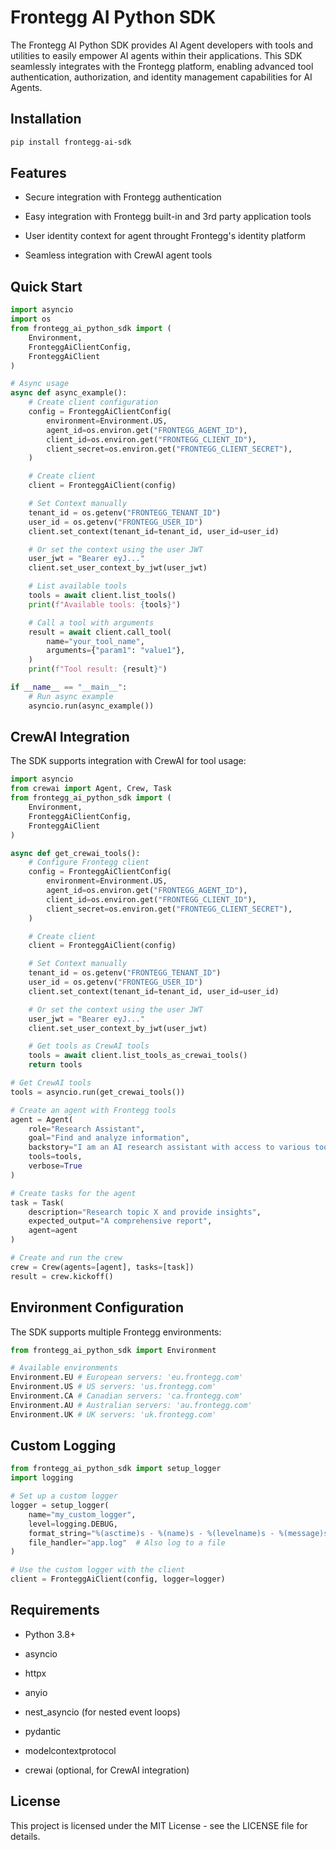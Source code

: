# Frontegg AI Python SDK

The Frontegg AI Python SDK provides AI Agent developers with tools and utilities to easily empower AI agents within their applications. This SDK seamlessly integrates with the Frontegg platform, enabling advanced tool authentication, authorization, and identity management capabilities for AI Agents.

## Installation

```bash
pip install frontegg-ai-sdk
```

## Features

- Secure integration with Frontegg authentication

- Easy integration with Frontegg built-in and 3rd party application tools

- User identity context for agent throught Frontegg's identity platform

- Seamless integration with CrewAI agent tools

## Quick Start

```python
import asyncio
import os
from frontegg_ai_python_sdk import (
    Environment,
    FronteggAiClientConfig,
    FronteggAiClient
)

# Async usage
async def async_example():
    # Create client configuration
    config = FronteggAiClientConfig(
        environment=Environment.US,
        agent_id=os.environ.get("FRONTEGG_AGENT_ID"),
        client_id=os.environ.get("FRONTEGG_CLIENT_ID"),
        client_secret=os.environ.get("FRONTEGG_CLIENT_SECRET"),
    )

    # Create client
    client = FronteggAiClient(config)

    # Set Context manually
    tenant_id = os.getenv("FRONTEGG_TENANT_ID")
    user_id = os.getenv("FRONTEGG_USER_ID")
    client.set_context(tenant_id=tenant_id, user_id=user_id)

    # Or set the context using the user JWT
    user_jwt = "Bearer eyJ..."
    client.set_user_context_by_jwt(user_jwt)

    # List available tools
    tools = await client.list_tools()
    print(f"Available tools: {tools}")

    # Call a tool with arguments
    result = await client.call_tool(
        name="your_tool_name",
        arguments={"param1": "value1"},
    )
    print(f"Tool result: {result}")

if __name__ == "__main__":
    # Run async example
    asyncio.run(async_example())
```

## CrewAI Integration

The SDK supports integration with CrewAI for tool usage:

```python
import asyncio
from crewai import Agent, Crew, Task
from frontegg_ai_python_sdk import (
    Environment,
    FronteggAiClientConfig,
    FronteggAiClient
)

async def get_crewai_tools():
    # Configure Frontegg client
    config = FronteggAiClientConfig(
        environment=Environment.US,
        agent_id=os.environ.get("FRONTEGG_AGENT_ID"),
        client_id=os.environ.get("FRONTEGG_CLIENT_ID"),
        client_secret=os.environ.get("FRONTEGG_CLIENT_SECRET"),
    )

    # Create client
    client = FronteggAiClient(config)

    # Set Context manually
    tenant_id = os.getenv("FRONTEGG_TENANT_ID")
    user_id = os.getenv("FRONTEGG_USER_ID")
    client.set_context(tenant_id=tenant_id, user_id=user_id)

    # Or set the context using the user JWT
    user_jwt = "Bearer eyJ..."
    client.set_user_context_by_jwt(user_jwt)

    # Get tools as CrewAI tools
    tools = await client.list_tools_as_crewai_tools()
    return tools

# Get CrewAI tools
tools = asyncio.run(get_crewai_tools())

# Create an agent with Frontegg tools
agent = Agent(
    role="Research Assistant",
    goal="Find and analyze information",
    backstory="I am an AI research assistant with access to various tools.",
    tools=tools,
    verbose=True
)

# Create tasks for the agent
task = Task(
    description="Research topic X and provide insights",
    expected_output="A comprehensive report",
    agent=agent
)

# Create and run the crew
crew = Crew(agents=[agent], tasks=[task])
result = crew.kickoff()
```

## Environment Configuration

The SDK supports multiple Frontegg environments:

```python
from frontegg_ai_python_sdk import Environment

# Available environments
Environment.EU # European servers: 'eu.frontegg.com'
Environment.US # US servers: 'us.frontegg.com'
Environment.CA # Canadian servers: 'ca.frontegg.com'
Environment.AU # Australian servers: 'au.frontegg.com'
Environment.UK # UK servers: 'uk.frontegg.com'
```

## Custom Logging

```python
from frontegg_ai_python_sdk import setup_logger
import logging

# Set up a custom logger
logger = setup_logger(
    name="my_custom_logger",
    level=logging.DEBUG,
    format_string="%(asctime)s - %(name)s - %(levelname)s - %(message)s",
    file_handler="app.log"  # Also log to a file
)

# Use the custom logger with the client
client = FronteggAiClient(config, logger=logger)
```

## Requirements

- Python 3.8+

- asyncio

- httpx

- anyio

- nest_asyncio (for nested event loops)

- pydantic

- modelcontextprotocol

- crewai (optional, for CrewAI integration)

## License

This project is licensed under the MIT License - see the LICENSE file for details.
